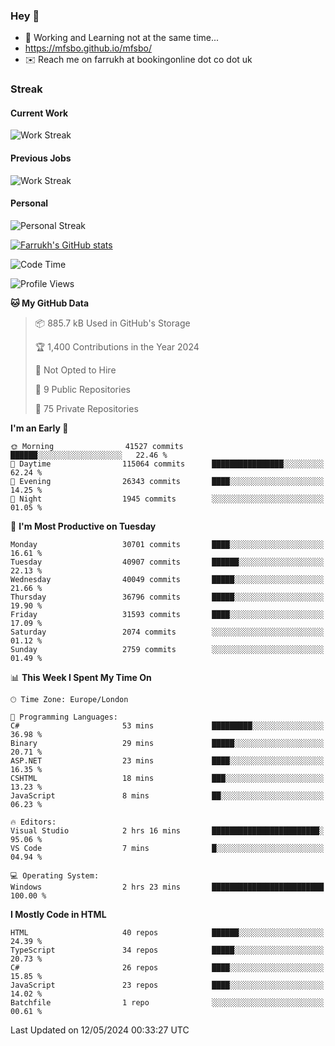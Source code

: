 ### Hey 👋

- 🏃 Working and Learning not at the same time...
- https://mfsbo.github.io/mfsbo/
- ✉️ Reach me on farrukh at bookingonline dot co dot uk

### Streak
#### Current Work
![Work Streak](https://streak-stats.demolab.com/?user=mfsbo)
#### Previous Jobs
![Work Streak](https://streak-stats.demolab.com/?user=farrukhcw)
#### Personal
![Personal Streak](https://streak-stats.demolab.com/?user=farrukhsubhani)

[![Farrukh's GitHub stats](https://github-readme-stats.vercel.app/api?username=mfsbo&hide=stars&count_private=true)](https://github.com/mfsbo/)

<!--START_SECTION:waka-->
![Code Time](http://img.shields.io/badge/Code%20Time-620%20hrs%2059%20mins-blue)

![Profile Views](http://img.shields.io/badge/Profile%20Views-0-blue)

**🐱 My GitHub Data** 

> 📦 885.7 kB Used in GitHub's Storage 
 > 
> 🏆 1,400 Contributions in the Year 2024
 > 
> 🚫 Not Opted to Hire
 > 
> 📜 9 Public Repositories 
 > 
> 🔑 75 Private Repositories 
 > 
**I'm an Early 🐤** 

```text
🌞 Morning                41527 commits       ██████░░░░░░░░░░░░░░░░░░░   22.46 % 
🌆 Daytime                115064 commits      ████████████████░░░░░░░░░   62.24 % 
🌃 Evening                26343 commits       ████░░░░░░░░░░░░░░░░░░░░░   14.25 % 
🌙 Night                  1945 commits        ░░░░░░░░░░░░░░░░░░░░░░░░░   01.05 % 
```
📅 **I'm Most Productive on Tuesday** 

```text
Monday                   30701 commits       ████░░░░░░░░░░░░░░░░░░░░░   16.61 % 
Tuesday                  40907 commits       ██████░░░░░░░░░░░░░░░░░░░   22.13 % 
Wednesday                40049 commits       █████░░░░░░░░░░░░░░░░░░░░   21.66 % 
Thursday                 36796 commits       █████░░░░░░░░░░░░░░░░░░░░   19.90 % 
Friday                   31593 commits       ████░░░░░░░░░░░░░░░░░░░░░   17.09 % 
Saturday                 2074 commits        ░░░░░░░░░░░░░░░░░░░░░░░░░   01.12 % 
Sunday                   2759 commits        ░░░░░░░░░░░░░░░░░░░░░░░░░   01.49 % 
```


📊 **This Week I Spent My Time On** 

```text
🕑︎ Time Zone: Europe/London

💬 Programming Languages: 
C#                       53 mins             █████████░░░░░░░░░░░░░░░░   36.98 % 
Binary                   29 mins             █████░░░░░░░░░░░░░░░░░░░░   20.71 % 
ASP.NET                  23 mins             ████░░░░░░░░░░░░░░░░░░░░░   16.35 % 
CSHTML                   18 mins             ███░░░░░░░░░░░░░░░░░░░░░░   13.23 % 
JavaScript               8 mins              ██░░░░░░░░░░░░░░░░░░░░░░░   06.23 % 

🔥 Editors: 
Visual Studio            2 hrs 16 mins       ████████████████████████░   95.06 % 
VS Code                  7 mins              █░░░░░░░░░░░░░░░░░░░░░░░░   04.94 % 

💻 Operating System: 
Windows                  2 hrs 23 mins       █████████████████████████   100.00 % 
```

**I Mostly Code in HTML** 

```text
HTML                     40 repos            ██████░░░░░░░░░░░░░░░░░░░   24.39 % 
TypeScript               34 repos            █████░░░░░░░░░░░░░░░░░░░░   20.73 % 
C#                       26 repos            ████░░░░░░░░░░░░░░░░░░░░░   15.85 % 
JavaScript               23 repos            ████░░░░░░░░░░░░░░░░░░░░░   14.02 % 
Batchfile                1 repo              ░░░░░░░░░░░░░░░░░░░░░░░░░   00.61 % 
```




 Last Updated on 12/05/2024 00:33:27 UTC
<!--END_SECTION:waka-->
<!--
**mfsbo/mfsbo** is a ✨ _special_ ✨ repository because its `README.md` (this file) appears on your GitHub profile.

Here are some ideas to get you started:

- 🔭 I’m currently working on ...
- 🌱 I’m currently learning ...
- 👯 I’m looking to collaborate on ...
- 🤔 I’m looking for help with ...
- 💬 Ask me about ...
- 📫 How to reach me: ...
- 😄 Pronouns: ...
- ⚡ Fun fact: ...
-->
